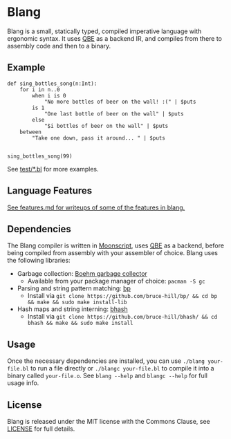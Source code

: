 # Blang

Blang is a small, statically typed, compiled imperative language with ergonomic
syntax. It uses [QBE](https://c9x.me/compile/) as a backend IR, and compiles
from there to assembly code and then to a binary.

## Example

```
def sing_bottles_song(n:Int):
    for i in n..0
        when i is 0
            "No more bottles of beer on the wall! :(" | $puts
        is 1
            "One last bottle of beer on the wall" | $puts
        else
            "$i bottles of beer on the wall" | $puts
    between
        "Take one down, pass it around... " | $puts


sing_bottles_song(99)
```

See [test/\*.bl](test/) for more examples.

## Language Features

[See features.md for writeups of some of the features in blang.](features.md)

## Dependencies

The Blang compiler is written in [Moonscript](https://moonscript.org), uses
[QBE](https://c9x.me/compile/) as a backend, before being compiled from
assembly with your assembler of choice. Blang uses the following libraries:

- Garbage collection: [Boehm garbage collector](https://www.hboehm.info/gc/)
    - Available from your package manager of choice: `pacman -S gc`
- Parsing and string pattern matching: [bp](https://github.com/bruce-hill/bp/)
    - Install via `git clone https://github.com/bruce-hill/bp/ && cd bp && make && sudo make install-lib`
- Hash maps and string interning: [bhash](https://github.com/bruce-hill/bhash/)
    - Install via `git clone https://github.com/bruce-hill/bhash/ && cd bhash && make && sudo make install`

## Usage

Once the necessary dependencies are installed, you can use `./blang
your-file.bl` to run a file directly or `./blangc your-file.bl` to compile it
into a binary called `your-file.o`. See `blang --help` and `blangc --help` for
full usage info.

## License

Blang is released under the MIT license with the Commons Clause, see
[LICENSE](LICENSE) for full details.
